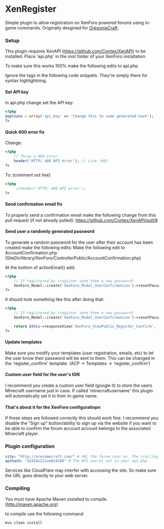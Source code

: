 XenRegister
==============

Simple plugin to allow registration on XenForo powered forums using in-game commands. Originally desgined for [OresomeCraft](http://oresomecraft.com).

### Setup
This plugin requires XenAPI (https://github.com/Contex/XenAPI) to be installed. Place 'api.php' in the root folder of your XenForo installation.

To make sure this works 100% make the following edits to api.php

Ignore the <?php ?> tags in the following code snippets. They're simply there for syntax highlightning.

#### Set API key
In api.php change set the API key:
```php
<?php
$options = array('api_key' => 'Change this to some generated hash');
?>
```

#### Quick 400 error fix
Change:
```php
<?php
    // Throw a 400 error.
    header('HTTP/ 400 API error'); // Line ~662
?>
```
To: (comment out line)
```php
<?php
     //header('HTTP/ 400 API error');
?>
```

#### Send confirmation email fix
To properly send a confirmation email make the following change from this pull request (if not already pulled): https://github.com/Contex/XenAPI/pull/8

#### Send user a randomly generated password
To generate a random password for the user after their account has been created make the following edits:
Make the following edit to AccountConfirmation.php (SiteDir/library/XenForo/ControllerPublic/AccountConfirmation.php)

At the bottom of actionEmail() add:
```php
<?php
    // If registered by /register send them a new password!
	XenForo_Model::create('XenForo_Model_UserConfirmation')->resetPassword($user['user_id'], true);
?>
```

It should look something like this after doing that:

```php
<?php
    // If registered by /register send them a new password!
	XenForo_Model::create('XenForo_Model_UserConfirmation')->resetPassword($user['user_id'], true);

	return $this->responseView('XenForo_ViewPublic_Register_Confirm', 'register_confirm', $viewParams);
?>
```

#### Update templates
Make sure you modify your templates (user registration, emails, etc) to let the user know their password will be sent to them.
This can be changed in the 'register_confirm' template. (ACP -> Templates -> 'register_confirm')

#### Custom user field for the user's IGN
I recommend you create a custom user field (google it) to store the users Minecraft username just in case. If called 'minecraftusername' this plugin will automatically set it to their in-game name.

#### That's about it for the XenForo configuratiopn
If these steps are followed correctly this should work fine. I recommend you disable the "Sign up" button/ability to sign up via the website if you want to be able to confirm the forum account account belongs to the associated Minecraft player.

### Plugin configuration

```yaml
site: "http://oresomecraft.com/" # URL the forum runs on. The trailing / is important!
apihash: "42424u22ioe824280" # The API secret set in your api.php
```

Services like CloudFlare may interfer with accessing the site. So make sure the URL goes directly to your web server.

### Compiling
You must have Apache Maven installed to compile. (http://maven.apache.org)

to compile use the following command:

```mvn clean install```
